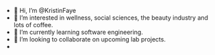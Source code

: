 - 👋 Hi, I’m @KristinFaye
- 👀 I’m interested in wellness, social sciences, the beauty industry and lots of coffee. 
- 🌱 I’m currently learning software engineering.
- 💞️ I’m looking to collaborate on upcoming lab projects. 
-

<!---
KristinFaye/KristinFaye is a ✨ special ✨ repository because its `README.md` (this file) appears on your GitHub profile.
You can click the Preview link to take a look at your changes.
--->
